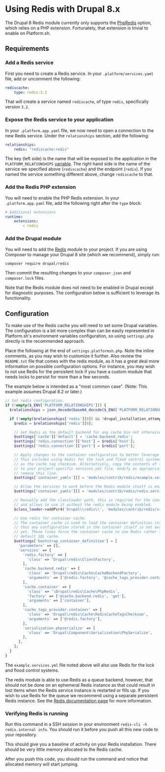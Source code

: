 # Using Redis with Drupal 8.x

The Drupal 8 Redis module currently only supports the [PhpRedis](https://github.com/nicolasff/phpredis) option, which relies on a PHP extension. Fortunately, that extension is trivial to enable on Platform.sh.

## Requirements

### Add a Redis service

First you need to create a Redis service.  In your `.platform/services.yaml` file, add or uncomment the following:

```yaml
rediscache:
    type: redis:3.2
```

That will create a service named `rediscache`, of type `redis`, specifically version `3.2`.

### Expose the Redis service to your application

In your `.platform.app.yaml` file, we now need to open a connection to the new Redis service.  Under the `relationships` section, add the following:

```yaml
relationships:
    redis: "rediscache:redis"
```

The key (left side) is the name that will be exposed to the application in the `PLATFORM_RELATIONSHIPS` [variable](/administration/variables.md).  The right hand side is the name of the service we specified above (`rediscache`) and the endpoint (`redis`).  If you named the service something different above, change `rediscache` to that.

### Add the Redis PHP extension

You will need to enable the PHP Redis extension.  In your `.platform.app.yaml` file, add the following right after the `type` block:

```yaml
# Additional extensions
runtime:
    extensions:
        - redis
```

### Add the Drupal module

You will need to add the [Redis](https://www.drupal.org/project/redis) module to your project.  If you are using Composer to manage your Drupal 8 site (which we recommend), simply run:

```bash
composer require drupal/redis
```

Then commit the resulting changes to your `composer.json` and `composer.lock` files.

Note that the Redis module does not need to be enabled in Drupal except for diagnostic purposes.  The configuration below is sufficient to leverage its functionality.

## Configuration

To make use of the Redis cache you will need to set some Drupal variables. The configuration is a bit more complex than can be easily represented in Platform.sh's environment variables configuration, so using `settings.php` directly is the recommended approach.

Place the following at the end of `settings.platformsh.php`. Note the inline comments, as you may wish to customize it further.  Also review the `README.txt` file that comes with the redis module, as it has a great deal more information on possible configuration options. For instance, you may wish to not use Redis for the persistent lock if you have a custom module that needs locks to persist for more than a few seconds.

The example below is intended as a "most common case".  (Note: This example assumes Drupal 8.2 or later.)

```php
// Set redis configuration.
if (!empty($_ENV['PLATFORM_RELATIONSHIPS'])) {
  $relationships = json_decode(base64_decode($_ENV['PLATFORM_RELATIONSHIPS']), TRUE);

  if (!empty($relationships['redis'][0]) && !drupal_installation_attempted() && extension_loaded('redis')) {
    $redis = $relationships['redis'][0];

    // Set Redis as the default backend for any cache bin not otherwise specified.
    $settings['cache']['default'] = 'cache.backend.redis';
    $settings['redis.connection']['host'] = $redis['host'];
    $settings['redis.connection']['port'] = $redis['port'];

    // Apply changes to the container configuration to better leverage Redis.
    // This includes using Redis for the lock and flood control systems, as well
    // as the cache tag checksum. Alternatively, copy the contents of that file
    // to your project-specific services.yml file, modify as appropriate, and
    // remove this line.
    $settings['container_yamls'][] = 'modules/contrib/redis/example.services.yml';

    // Allow the services to work before the Redis module itself is enabled.
    $settings['container_yamls'][] = 'modules/contrib/redis/redis.services.yml';

    // Manually add the classloader path, this is required for the container cache bin definition below
    // and allows to use it without the redis module being enabled.
    $class_loader->addPsr4('Drupal\\redis\\', 'modules/contrib/redis/src');

    // Use redis for container cache.
    // The container cache is used to load the container definition itself, and
    // thus any configuration stored in the container itself is not available
    // yet. These lines force the container cache to use Redis rather than the
    // default SQL cache.
    $settings['bootstrap_container_definition'] = [
      'parameters' => [],
      'services' => [
        'redis.factory' => [
          'class' => 'Drupal\redis\ClientFactory',
        ],
        'cache.backend.redis' => [
          'class' => 'Drupal\redis\Cache\CacheBackendFactory',
          'arguments' => ['@redis.factory', '@cache_tags_provider.container', '@serialization.phpserialize'],
        ],
        'cache.container' => [
          'class' => '\Drupal\redis\Cache\PhpRedis',
          'factory' => ['@cache.backend.redis', 'get'],
          'arguments' => ['container'],
        ],
        'cache_tags_provider.container' => [
          'class' => 'Drupal\redis\Cache\RedisCacheTagsChecksum',
          'arguments' => ['@redis.factory'],
        ],
        'serialization.phpserialize' => [
          'class' => 'Drupal\Component\Serialization\PhpSerialize',
        ],
      ],
    ];
  }
}
```

The `example.services.yml` file noted above will also use Redis for the lock and flood
control systems.

The redis module is able to use Redis as a queue backend, however, that should not be done on an ephemeral Redis instance as that could result in lost items when the Redis service instance is restarted or fills up.  If you wish to use Redis for the queue we recommend using a separate persistent Redis instance.  See the [Redis documentation page](/services/redis.md) for more information.

### Verifying Redis is running
Run this command in a SSH session in your environment `redis-cli -h redis.internal info`. You should run it before you push all this new code to your repository.

This should give you a baseline of activity on your Redis installation. There should be very little memory allocated to the Redis cache.

After you push this code, you should run the command and notice that allocated memory will start jumping.
